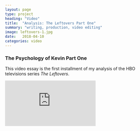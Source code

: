 ```yaml
---
layout: page
type: project
heading: "Video"
title:  "Analysis: The Leftovers Part One"
summary: "writing, production, video editing"
image: leftovers-1.jpg
date:   2018-04-10
categories: video
---
```


<div class="c-page">
  <div class="o-layout o-layout--center">
    <div class="o-layout__item u-2/3@desktop o-spacer__bottom">
      <h3>The Psychology of Kevin Part One</h3>
      <p>This video essay is the first installment of my analysis of the HBO televisions series <em>The Leftovers</em>.</p>
    </div>
    <div class="o-layout__item">
      <div class="o-media__video">
        <iframe src="https://www.youtube.com/embed/Z45IrkS7KS0" frameborder="0" allow="autoplay; encrypted-media" allowfullscreen></iframe>
      </div>
    </div>
  </div>
</div>
